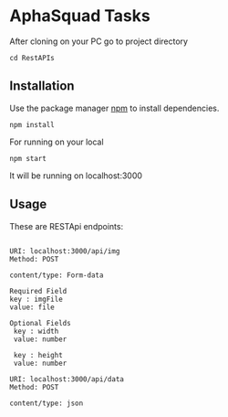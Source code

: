 # AphaSquad Tasks

After cloning on your PC go to project directory

```
cd RestAPIs
```

## Installation

Use the package manager [npm](https://www.npmjs.com) to install dependencies.

```
npm install
```

For running on your local 

```
npm start
```

It will be running on localhost:3000

## Usage

These are RESTApi endpoints:

```

URI: localhost:3000/api/img
Method: POST

content/type: Form-data

Required Field
key : imgFile
value: file

Optional Fields
 key : width
 value: number

 key : height
 value: number

```

```
URI: localhost:3000/api/data
Method: POST

content/type: json

```